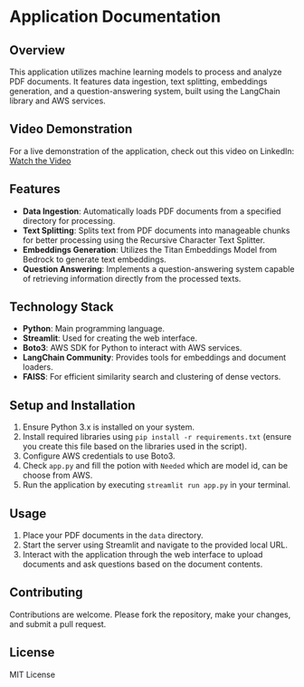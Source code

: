 # Application Documentation

## Overview
This application utilizes machine learning models to process and analyze PDF documents. It features data ingestion, text splitting, embeddings generation, and a question-answering system, built using the LangChain library and AWS services.

## Video Demonstration
For a live demonstration of the application, check out this video on LinkedIn:
[Watch the Video](https://www.linkedin.com/feed/update/urn:li:ugcPost:7177989540987498499)

## Features
- **Data Ingestion**: Automatically loads PDF documents from a specified directory for processing.
- **Text Splitting**: Splits text from PDF documents into manageable chunks for better processing using the Recursive Character Text Splitter.
- **Embeddings Generation**: Utilizes the Titan Embeddings Model from Bedrock to generate text embeddings.
- **Question Answering**: Implements a question-answering system capable of retrieving information directly from the processed texts.

## Technology Stack
- **Python**: Main programming language.
- **Streamlit**: Used for creating the web interface.
- **Boto3**: AWS SDK for Python to interact with AWS services.
- **LangChain Community**: Provides tools for embeddings and document loaders.
- **FAISS**: For efficient similarity search and clustering of dense vectors.

## Setup and Installation
1. Ensure Python 3.x is installed on your system.
2. Install required libraries using `pip install -r requirements.txt` (ensure you create this file based on the libraries used in the script).
3. Configure AWS credentials to use Boto3.
4. Check `app.py` and fill the potion with `Needed` which are model id, can be choose from AWS.
5. Run the application by executing `streamlit run app.py` in your terminal.


## Usage
1. Place your PDF documents in the `data` directory.
2. Start the server using Streamlit and navigate to the provided local URL.
3. Interact with the application through the web interface to upload documents and ask questions based on the document contents.

## Contributing
Contributions are welcome. Please fork the repository, make your changes, and submit a pull request.

## License
MIT License



